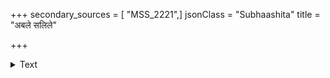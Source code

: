 +++
secondary_sources = [ "MSS_2221",]
jsonClass = "Subhaashita"
title = "अबले सलिले"

+++

<details><summary>Text</summary>

अबले सलिले व्यवस्यता ते मुखभावो गमितो न पङ्कजेन।  
कथमादिमवर्णतान्त्यजस्य द्विजराजेन कृतोरुनिग्रहस्य॥
</details>
